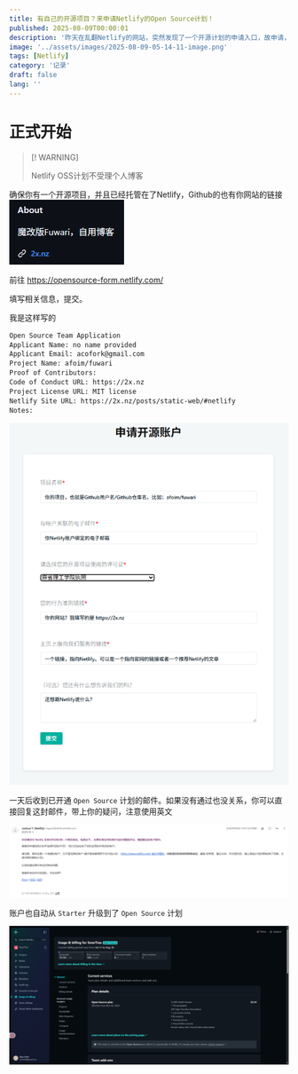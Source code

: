 ```yaml
---
title: 有自己的开源项目？来申请Netlify的Open Source计划！
published: 2025-08-09T00:00:01
description: '昨天在乱翻Netlify的网站，突然发现了一个开源计划的申请入口，故申请，没想到今天就通过了😋'
image: '../assets/images/2025-08-09-05-14-11-image.png'
tags: [Netlify]
category: '记录'
draft: false 
lang: ''
---
```


# 正式开始

> [! WARNING]
> 
> Netlify OSS计划不受理个人博客

确保你有一个开源项目，并且已经托管在了Netlify，Github的也有你网站的链接
![](../assets/images/2025-08-09-12-30-32-image.png)

前往 https://opensource-form.netlify.com/

填写相关信息，提交。

我是这样写的

```bash
Open Source Team Application
Applicant Name: no name provided
Applicant Email: acofork@gmail.com
Project Name: afoim/fuwari
Proof of Contributors:
Code of Conduct URL: https://2x.nz
Project License URL: MIT license
Netlify Site URL: https://2x.nz/posts/static-web/#netlify
Notes:
```

![](../assets/images/2025-08-09-05-17-05-image.png)

一天后收到已开通 `Open Source` 计划的邮件。如果没有通过也没关系，你可以直接回复这封邮件，带上你的疑问，注意使用英文

![](../assets/images/2025-08-09-05-17-36-image.png)

账户也自动从 `Starter` 升级到了 `Open Source` 计划

![](../assets/images/2025-08-09-05-18-12-image.png)
